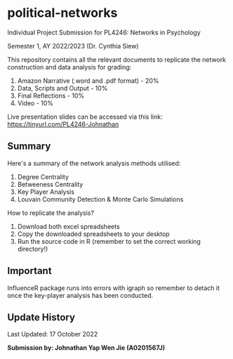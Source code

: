 # political-networks

Individual Project Submission for PL4246: Networks in Psychology

Semester 1, AY 2022/2023 (Dr. Cynthia Siew)

This repository contains all the relevant documents to replicate the network construction and data analysis for grading:

1. Amazon Narrative (.word and .pdf format) - 20%
2. Data, Scripts and Output - 10%
3. Final Reflections - 10%
4. Video - 10%

Live presentation slides can be accessed via this link: https://tinyurl.com/PL4246-Johnathan

## Summary

Here's a summary of the network analysis methods utilised:
1. Degree Centrality 
2. Betweeness Centrality
3. Key Player Analysis
4. Louvain Community Detection & Monte Carlo Simulations

How to replicate the analysis?
1. Download both excel spreadsheets
2. Copy the downloaded spreadsheets to your desktop
3. Run the source code in R (remember to set the correct working directory!)

## Important

InfluenceR package runs into errors with igraph so remember to detach it once the key-player analysis has been conducted.

## Update History

Last Updated: 17 October 2022

<b>Submission by: Johnathan Yap Wen Jie (A0201567J)</b>
